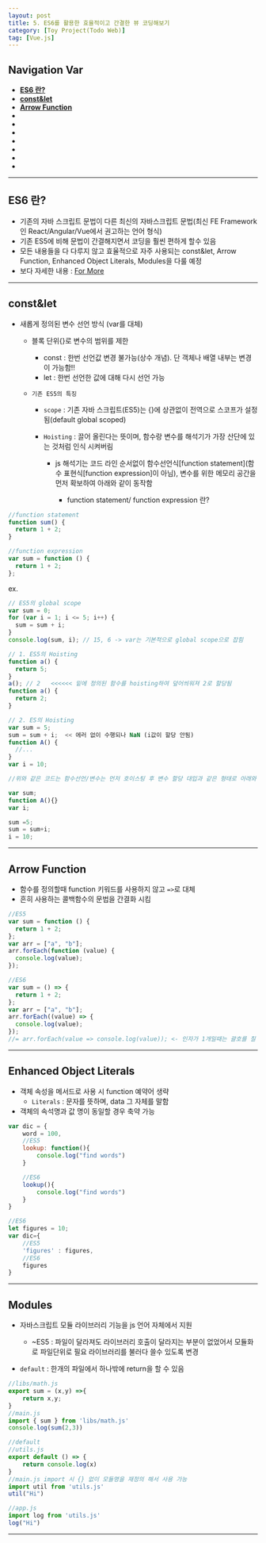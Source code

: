 ```yaml
---
layout: post
title: 5. ES6를 활용한 효율적이고 간결한 뷰 코딩해보기
category: [Toy Project(Todo Web)]
tag: [Vue.js]
---
```


## Navigation Var

- **[ES6 란?](#es6-란)**
- **[const&let](#constlet)**
- **[Arrow Function](#arrow-function)**
- **[]()**
- **[]()**
- **[]()**
- **[]()**
- **[]()**
- **[]()**
- **[]()**

---

## ES6 란?

- 기존의 자바 스크립트 문법이 다른 최신의 자바스크립트 문법(최신 FE Framework인 React/Angular/Vue에서 권고하는 언어 형식)
- 기존 ES5에 비해 문법이 간결해지면서 코딩을 훨씬 편하게 할수 있음
- 모든 내용들을 다 다루지 않고 효율적으로 자주 사용되는 const&let, Arrow Function, Enhanced Object Literals, Modules을 다룰 예정
- 보다 자세한 내용 : [For More](https://babeljs.io/docs/learn)

---

## const&let

- 새롭게 정의된 변수 선언 방식 (var를 대체)

  - 블록 단위{}로 변수의 범위를 제한

    - const : 한번 선언값 변경 불가능(상수 개념). 단 객체나 배열 내부는 변경이 가능함!!
    - let : 한번 선언한 값에 대해 다시 선언 가능

  - `기존 ES5의 특징`

    - `scope` : 기존 자바 스크립트(ES5)는 {}에 상관없이 전역으로 스코프가 설정됨(default global scoped)
    - `Hoisting` : 끌어 올린다는 뜻이며, 함수랑 변수를 해석기가 가장 산단에 있는 것처럼 인식 시켜버림

      - js 해석기는 코드 라인 순서없이 함수선언식[function statement](함수 표현식[function expression]이 아님), 변수를 위한 메모리 공간을 먼저 확보하여 아래와 같이 동작함

        - function statement/ function expression 란?

```javascript
//function statement
function sum() {
  return 1 + 2;
}

//function expression
var sum = function () {
  return 1 + 2;
};
```

ex.

```javascript
// ES5의 global scope
var sum = 0;
for (var i = 1; i <= 5; i++) {
  sum = sum + i;
}
console.log(sum, i); // 15, 6 -> var는 기본적으로 global scope으로 잡힘

// 1. ES5의 Hoisting
function a() {
  return 5;
}
a(); // 2   <<<<<< 밑에 정의된 함수를 hoisting하여 덮어씌워져 2로 할당됨
function a() {
  return 2;
}

// 2. ES의 Hoisting
var sum = 5;
sum = sum + i;  << 에러 없이 수행되나 NaN (i값이 할당 안됨)
function A() {
  //...
}
var i = 10;

//위와 같은 코드는 함수선언/변수는 먼저 호이스팅 후 변수 할당 대입과 같은 형태로 아래와 같이 코드를 재정렬하여 위 코드는 에러 없이 수행되나 NaN를 뿌림

var sum;
function A(){}
var i;

sum =5;
sum = sum+i;
i = 10;
```

---

## Arrow Function

- 함수를 정의할때 function 키워드를 사용하지 않고 `=>`로 대체
- 흔히 사용하는 콜백함수의 문법을 간결화 시킴

```javascript
//ES5
var sum = function () {
  return 1 + 2;
};
var arr = ["a", "b"];
arr.forEach(function (value) {
  console.log(value);
});

//ES6
var sum = () => {
  return 1 + 2;
};
var arr = ["a", "b"];
arr.forEach((value) => {
  console.log(value);
});
//= arr.forEach(value => console.log(value)); <- 인자가 1개일때는 괄호를 칠 필요가 없음
```

---

## Enhanced Object Literals

- 객체 속성을 메서드로 사용 시 function 예약어 생략
  - `Literals` : 문자를 뜻하며, data 그 자체를 말함
- 객체의 속석명과 값 명이 동일할 경우 축약 가능

```javascript
var dic = {
    word = 100,
    //ES5
    lookup: function(){
        console.log("find words")
    }

    //ES6
    lookup(){
        console.log("find words")
    }
}

//ES6
let figures = 10;
var dic={
    //ES5
    'figures' : figures,
    //ES6
    figures
}

```

---

## Modules

- 자바스크립트 모듈 라이브러리 기능을 js 언어 자체에서 지원

  - ~ES5 : 파일이 달라져도 라이브러리 호출이 달라지는 부분이 없었어서 모듈화로 파일단위로 필요 라이브러리를 불러다 쓸수 있도록 변경

- `default` : 한개의 파일에서 하나밖에 return을 할 수 있음

```javascript
//libs/math.js
export sum = (x,y) =>{
    return x,y;
}
//main.js
import { sum } from 'libs/math.js'
console.log(sum(2,3))

//default
//utils.js
export default () => {
    return console.log(x)
}
//main.js import 시 {} 없이 모듈명을 재정의 해서 사용 가능
import util from 'utils.js'
util("Hi")

//app.js
import log from 'utils.js'
log("Hi")

```

---

